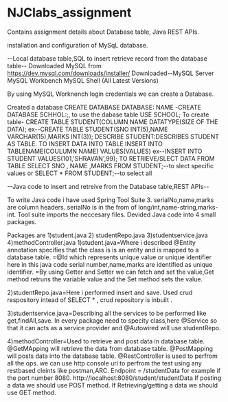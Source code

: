 # NJClabs_assignment
Contains assignment details about Database table, Java REST APIs.


installation and configuration of MySqL database.

--Local database table,SQL to insert retrieve record from the database table--
Downloaded MySQL from https://dev.mysql.com/downloads/installer/
Downloaded--MySQL Server
            MySQL Workbench
            MySQL Shell
            (All Latest Versions)
              

By using MySQL Worknench login credentials we can create a Database.

Created a database
CREATE DATABASE DATABASE: NAME -CREATE DATABASE SCHHOL:;, to use the dabase table USE SCHOOL;
To create table-
CREATE TABLE STUDENT(COLUMN NAME DATATYPE(SIZE OF THE DATA);
ex--CREATE TABLE STUDENT(SNO INT(5),NAME VARCHAR(15),MARKS INT(3));
DESCRIBE STUDENT:DESCRIBES STUDENT AS TABLE.
TO INSERT DATA INTO TABLE
INSERT INTO TABLENAME(COULUMN NAME) VALUES(VALUES)
ex--INSERT INTO STUDENT VALUES(101,'SHRAVAN',99);
TO RETRIEVE/SLECT DATA FROM TABLE
SELECT SNO , NAME ,MARKS FROM STUDENT;--to slect specific values 
or SELECT * FROM STUDENT;--to select all

--Java code to insert and retreive from the Database table,REST APIs--

To write Java code i have used Spring Tool Suite 3.
serialNo,name,marks are column headers.
serialNo is in the from of long/int,name-string,marks-int.
Tool suite imports the neccesary files.
Devided Java code into 4 small packages.

Packages are 1)student.java
             2) studentRepo.java
             3)studentservice.java
             4)methodController.java
1)student.java=Where i described @Entity annotation specifies that the class is is an entity and is mapped to a database table.
               =@Id which represents unique value or unique identifier here in this java code serial number,name,marks are identified as unique identifier.
               =By using Getter and Setter we can fetch and set the value,Get method retruns the variable value and the Set method sets the value.

2)studentRepo.java=Here i performed insert and save.
              Used crud respository intead of SELECT *  , crud repository is inbuilt .
              
3)studentservice.java=Describing all the services to be performed like get,findAll,save.
              In every package need to specity class,here @Service so that it can acts as a service provider and @Autowired will use studentRepo. 
             
4)methodController=Used to retrieve and post data in database table.
                   @GetMApping will retrieve the data from database table.
                   @PostMapping will posts data into the database table.
                   @RestController is used to perfrom all the ops.
                    we can use http console url to perfrom the test using any restbased cleints like postman,ARC.
                   Endpoint = /studentData
                   for example if the port number 8080.
                   http://localhost:8080/student/studentData
                   If posting a data we should use POST method.
                   If Retrieving/getting a data we should use GET method.
                   
                   
              

               
               
             
